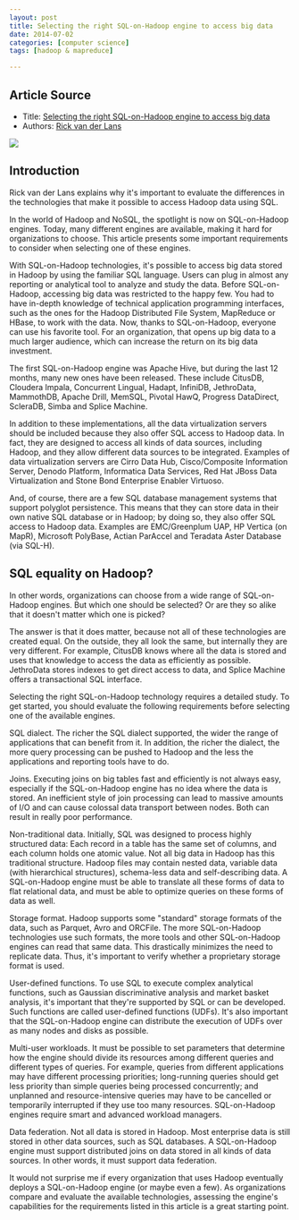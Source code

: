 ```yaml
---
layout: post
title: Selecting the right SQL-on-Hadoop engine to access big data
date: 2014-07-02
categories: [computer science]
tags: [hadoop & mapreduce]

---
```


## Article Source
* Title: [Selecting the right SQL-on-Hadoop engine to access big data](https://amplab.cs.berkeley.edu/benchmark/)
* Authors: [Rick van der Lans](http://searchbusinessanalytics.techtarget.com/contributor/Rick-van-der-Lans)

[![](http://sungsoo.github.com/images/sqlonhadoop.png)](http://sungsoo.github.com/images/sqlonhadoop.png)

Introduction
------------
Rick van der Lans explains why it's important to evaluate the differences in the technologies that make it possible to access Hadoop data using SQL.

In the world of Hadoop and NoSQL, the spotlight is now on SQL-on-Hadoop engines. Today, many different engines are available, making it hard for organizations to choose. This article presents some important requirements to consider when selecting one of these engines.

With SQL-on-Hadoop technologies, it's possible to access big data stored in Hadoop by using the familiar SQL language. Users can plug in almost any reporting or analytical tool to analyze and study the data. Before SQL-on-Hadoop, accessing big data was restricted to the happy few. You had to have in-depth knowledge of technical application programming interfaces, such as the ones for the Hadoop Distributed File System, MapReduce or HBase, to work with the data. Now, thanks to SQL-on-Hadoop, everyone can use his favorite tool. For an organization, that opens up big data to a much larger audience, which can increase the return on its big data investment.

The first SQL-on-Hadoop engine was Apache Hive, but during the last 12 months, many new ones have been released. These include CitusDB, Cloudera Impala, Concurrent Lingual, Hadapt, InfiniDB, JethroData, MammothDB, Apache Drill, MemSQL, Pivotal HawQ, Progress DataDirect, ScleraDB, Simba and Splice Machine.

In addition to these implementations, all the data virtualization servers should be included because they also offer SQL access to Hadoop data. In fact, they are designed to access all kinds of data sources, including Hadoop, and they allow different data sources to be integrated. Examples of data virtualization servers are Cirro Data Hub, Cisco/Composite Information Server, Denodo Platform, Informatica Data Services, Red Hat JBoss Data Virtualization and Stone Bond Enterprise Enabler Virtuoso.

And, of course, there are a few SQL database management systems that support polyglot persistence. This means that they can store data in their own native SQL database or in Hadoop; by doing so, they also offer SQL access to Hadoop data. Examples are EMC/Greenplum UAP, HP Vertica (on MapR), Microsoft PolyBase, Actian ParAccel and Teradata Aster Database (via SQL-H).


## SQL equality on Hadoop?

In other words, organizations can choose from a wide range of SQL-on-Hadoop engines. But which one should be selected? Or are they so alike that it doesn't matter which one is picked?

The answer is that it does matter, because not all of these technologies are created equal. On the outside, they all look the same, but internally they are very different. For example, CitusDB knows where all the data is stored and uses that knowledge to access the data as efficiently as possible. JethroData stores indexes to get direct access to data, and Splice Machine offers a transactional SQL interface.

Selecting the right SQL-on-Hadoop technology requires a detailed study. To get started, you should evaluate the following requirements before selecting one of the available engines.

SQL dialect. The richer the SQL dialect supported, the wider the range of applications that can benefit from it. In addition, the richer the dialect, the more query processing can be pushed to Hadoop and the less the applications and reporting tools have to do.

Joins. Executing joins on big tables fast and efficiently is not always easy, especially if the SQL-on-Hadoop engine has no idea where the data is stored. An inefficient style of join processing can lead to massive amounts of I/O and can cause colossal data transport between nodes. Both can result in really poor performance.

Non-traditional data. Initially, SQL was designed to process highly structured data: Each record in a table has the same set of columns, and each column holds one atomic value. Not all big data in Hadoop has this traditional structure. Hadoop files may contain nested data, variable data (with hierarchical structures), schema-less data and self-describing data. A SQL-on-Hadoop engine must be able to translate all these forms of data to flat relational data, and must be able to optimize queries on these forms of data as well.

Storage format. Hadoop supports some "standard" storage formats of the data, such as Parquet, Avro and ORCFile. The more SQL-on-Hadoop technologies use such formats, the more tools and other SQL-on-Hadoop engines can read that same data. This drastically minimizes the need to replicate data. Thus, it's important to verify whether a proprietary storage format is used.

User-defined functions. To use SQL to execute complex analytical functions, such as Gaussian discriminative analysis and market basket analysis, it's important that they're supported by SQL or can be developed. Such functions are called user-defined functions (UDFs). It's also important that the SQL-on-Hadoop engine can distribute the execution of UDFs over as many nodes and disks as possible.

Multi-user workloads. It must be possible to set parameters that determine how the engine should divide its resources among different queries and different types of queries. For example, queries from different applications may have different processing priorities; long-running queries should get less priority than simple queries being processed concurrently; and unplanned and resource-intensive queries may have to be cancelled or temporarily interrupted if they use too many resources. SQL-on-Hadoop engines require smart and advanced workload managers.

Data federation. Not all data is stored in Hadoop. Most enterprise data is still stored in other data sources, such as SQL databases. A SQL-on-Hadoop engine must support distributed joins on data stored in all kinds of data sources. In other words, it must support data federation.

It would not surprise me if every organization that uses Hadoop eventually deploys a SQL-on-Hadoop engine (or maybe even a few). As organizations compare and evaluate the available technologies, assessing the engine's capabilities for the requirements listed in this article is a great starting point.